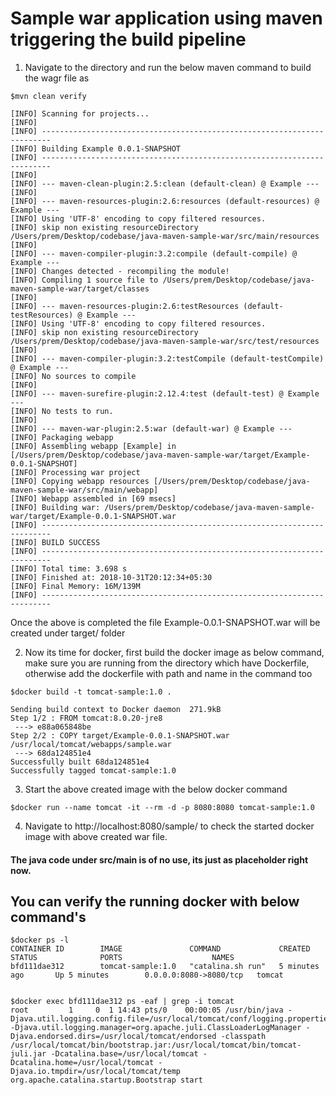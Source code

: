 #   Sample war application using maven triggering the build pipeline

1. Navigate to the directory and run the below maven command to build the wagr file as
```nhh
$mvn clean verify

[INFO] Scanning for projects...
[INFO]                                                                         
[INFO] ------------------------------------------------------------------------
[INFO] Building Example 0.0.1-SNAPSHOT
[INFO] ------------------------------------------------------------------------
[INFO] 
[INFO] --- maven-clean-plugin:2.5:clean (default-clean) @ Example ---
[INFO] 
[INFO] --- maven-resources-plugin:2.6:resources (default-resources) @ Example ---
[INFO] Using 'UTF-8' encoding to copy filtered resources.
[INFO] skip non existing resourceDirectory /Users/prem/Desktop/codebase/java-maven-sample-war/src/main/resources
[INFO] 
[INFO] --- maven-compiler-plugin:3.2:compile (default-compile) @ Example ---
[INFO] Changes detected - recompiling the module!
[INFO] Compiling 1 source file to /Users/prem/Desktop/codebase/java-maven-sample-war/target/classes
[INFO] 
[INFO] --- maven-resources-plugin:2.6:testResources (default-testResources) @ Example ---
[INFO] Using 'UTF-8' encoding to copy filtered resources.
[INFO] skip non existing resourceDirectory /Users/prem/Desktop/codebase/java-maven-sample-war/src/test/resources
[INFO] 
[INFO] --- maven-compiler-plugin:3.2:testCompile (default-testCompile) @ Example ---
[INFO] No sources to compile
[INFO] 
[INFO] --- maven-surefire-plugin:2.12.4:test (default-test) @ Example ---
[INFO] No tests to run.
[INFO] 
[INFO] --- maven-war-plugin:2.5:war (default-war) @ Example ---
[INFO] Packaging webapp
[INFO] Assembling webapp [Example] in [/Users/prem/Desktop/codebase/java-maven-sample-war/target/Example-0.0.1-SNAPSHOT]
[INFO] Processing war project
[INFO] Copying webapp resources [/Users/prem/Desktop/codebase/java-maven-sample-war/src/main/webapp]
[INFO] Webapp assembled in [69 msecs]
[INFO] Building war: /Users/prem/Desktop/codebase/java-maven-sample-war/target/Example-0.0.1-SNAPSHOT.war
[INFO] ------------------------------------------------------------------------
[INFO] BUILD SUCCESS
[INFO] ------------------------------------------------------------------------
[INFO] Total time: 3.698 s
[INFO] Finished at: 2018-10-31T20:12:34+05:30
[INFO] Final Memory: 16M/139M
[INFO] ------------------------------------------------------------------------
```
Once the above is completed the file Example-0.0.1-SNAPSHOT.war will be created under target/ folder

2. Now its time for docker, first build the docker image as below command, make sure you are running from the directory which have Dockerfile, otherwise add the dockerfile with path and name in the command too
```
$docker build -t tomcat-sample:1.0 .

Sending build context to Docker daemon  271.9kB
Step 1/2 : FROM tomcat:8.0.20-jre8
 ---> e88a065848be
Step 2/2 : COPY target/Example-0.0.1-SNAPSHOT.war /usr/local/tomcat/webapps/sample.war
 ---> 68da124851e4
Successfully built 68da124851e4
Successfully tagged tomcat-sample:1.0
```
3. Start the above created image with the below docker command
```
$docker run --name tomcat -it --rm -d -p 8080:8080 tomcat-sample:1.0
```
4. Navigate to http://localhost:8080/sample/ to check the started docker image with above created war file.

#### The java code under src/main is of no use, its just as placeholder right now.

## You can verify the running docker with below command's
```
$docker ps -l
CONTAINER ID        IMAGE               COMMAND             CREATED             STATUS              PORTS                    NAMES
bfd111dae312        tomcat-sample:1.0   "catalina.sh run"   5 minutes ago       Up 5 minutes        0.0.0.0:8080->8080/tcp   tomcat


$docker exec bfd111dae312 ps -eaf | grep -i tomcat
root         1     0  1 14:43 pts/0    00:00:05 /usr/bin/java -Djava.util.logging.config.file=/usr/local/tomcat/conf/logging.properties -Djava.util.logging.manager=org.apache.juli.ClassLoaderLogManager -Djava.endorsed.dirs=/usr/local/tomcat/endorsed -classpath /usr/local/tomcat/bin/bootstrap.jar:/usr/local/tomcat/bin/tomcat-juli.jar -Dcatalina.base=/usr/local/tomcat -Dcatalina.home=/usr/local/tomcat -Djava.io.tmpdir=/usr/local/tomcat/temp org.apache.catalina.startup.Bootstrap start

```
